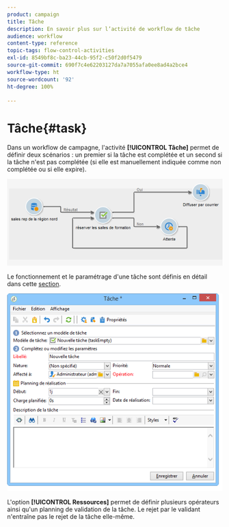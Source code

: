 ```yaml
---
product: campaign
title: Tâche
description: En savoir plus sur l’activité de workflow de tâche
audience: workflow
content-type: reference
topic-tags: flow-control-activities
exl-id: 8549bf8c-ba23-44cb-95f2-c50f2d0f5479
source-git-commit: 690f7c4e62203127da7a7055afa0ee8ad4a2bce4
workflow-type: ht
source-wordcount: '92'
ht-degree: 100%

---
```


# Tâche{#task}

Dans un workflow de campagne, l&#39;activité **[!UICONTROL Tâche]** permet de définir deux scénarios : un premier si la tâche est complétée et un second si la tâche n&#39;est pas complétée (si elle est manuellement indiquée comme non complétée ou si elle expire).

![](assets/mrm_task_in_workflow.png)

Le fonctionnement et le paramétrage d&#39;une tâche sont définis en détail dans cette [section](../../mrm/using/creating-and-managing-tasks.md).

![](assets/wkf_task_activity.png)

L&#39;option **[!UICONTROL Ressources]** permet de définir plusieurs opérateurs ainsi qu&#39;un planning de validation de la tâche. Le rejet par le validant n&#39;entraîne pas le rejet de la tâche elle-même.
